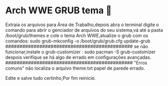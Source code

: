# Arch WWE GRUB tema 🎨
Extraia os arquivos para Área de Trabalho,depois abra o terminal digite o comando para abrir o genciador de arquivos do seu sistema,vá até a pasta /boot/grub/themes e cole o tema Arch WWE,atualize o grub com os comandos:
sudo grub-mkconfig -o /boot/grub/grub.cfg
update-grub
#############################################
se não funcionar,instale o grub-customizer :
sudo pacman -S grub-customizer
despois verifique se há algo de errado em configurações avançadas.
#############################################
"Erros comuns"
não localiza o arquivo theme.txt
papel de parede errado.

Edite e salve tudo certinho,Por fim reinicie.

